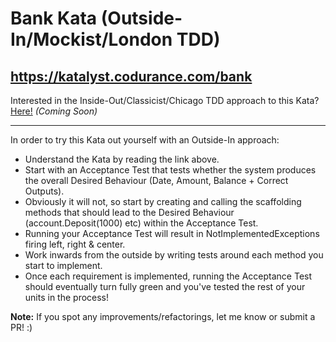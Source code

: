 # Bank Kata (Outside-In/Mockist/London TDD)
## https://katalyst.codurance.com/bank

Interested in the Inside-Out/Classicist/Chicago TDD approach to this Kata? [Here!](https://www.google.com) *(Coming Soon)*

---

In order to try this Kata out yourself with an Outside-In approach:
* Understand the Kata by reading the link above.
* Start with an Acceptance Test that tests whether the system produces the overall Desired Behaviour (Date, Amount, Balance + Correct Outputs).
* Obviously it will not, so start by creating and calling the scaffolding methods that should lead to the Desired Behaviour (account.Deposit(1000) etc) within the Acceptance Test.
* Running your Acceptance Test will result in NotImplementedExceptions firing left, right & center.
* Work inwards from the outside by writing tests around each method you start to implement.
* Once each requirement is implemented, running the Acceptance Test should eventually turn fully green and you've tested the rest of your units in the process!

**Note:** If you spot any improvements/refactorings, let me know or submit a PR! :)

